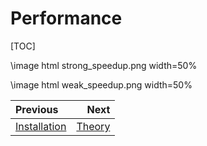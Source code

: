 Performance
============


[TOC]

\image html strong_speedup.png width=50%

\image html weak_speedup.png width=50%

<div class="section_buttons">

| Previous          |                              Next |
|:------------------|----------------------------------:|
| [Installation](2_installation.md) | [Theory](4_theory.md) |
</div>

